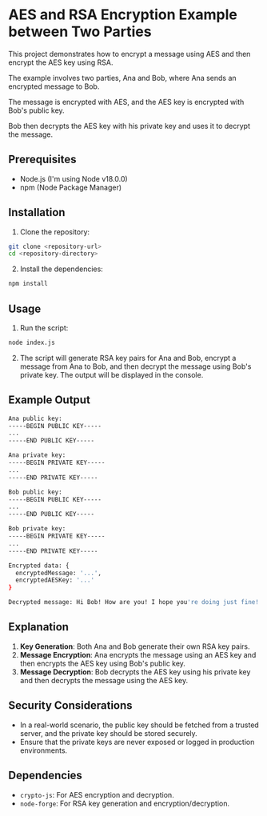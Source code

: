 # AES and RSA Encryption Example between Two Parties

This project demonstrates how to encrypt a message using AES and then encrypt the AES key using RSA. 

The example involves two parties, Ana and Bob, where Ana sends an encrypted message to Bob. 

The message is encrypted with AES, and the AES key is encrypted with Bob's public key. 

Bob then decrypts the AES key with his private key and uses it to decrypt the message.

## Prerequisites

- Node.js (I'm using Node v18.0.0)
- npm (Node Package Manager)

## Installation

1. Clone the repository:
  ```sh
  git clone <repository-url>
  cd <repository-directory>
  ```

2. Install the dependencies:
  ```sh
  npm install
  ```

## Usage

1. Run the script:
  ```sh
  node index.js
  ```

2. The script will generate RSA key pairs for Ana and Bob, encrypt a message from Ana to Bob, and then decrypt the message using Bob's private key. The output will be displayed in the console.

## Example Output

```sh
Ana public key:
-----BEGIN PUBLIC KEY-----
...
-----END PUBLIC KEY-----

Ana private key:
-----BEGIN PRIVATE KEY-----
...
-----END PRIVATE KEY-----

Bob public key:
-----BEGIN PUBLIC KEY-----
...
-----END PUBLIC KEY-----

Bob private key:
-----BEGIN PRIVATE KEY-----
...
-----END PRIVATE KEY-----

Encrypted data: {
  encryptedMessage: '...',
  encryptedAESKey: '...'
}

Decrypted message: Hi Bob! How are you! I hope you're doing just fine!
```

## Explanation

1. **Key Generation**: Both Ana and Bob generate their own RSA key pairs.
2. **Message Encryption**: Ana encrypts the message using an AES key and then encrypts the AES key using Bob's public key.
3. **Message Decryption**: Bob decrypts the AES key using his private key and then decrypts the message using the AES key.

## Security Considerations

- In a real-world scenario, the public key should be fetched from a trusted server, and the private key should be stored securely.
- Ensure that the private keys are never exposed or logged in production environments.

## Dependencies

- `crypto-js`: For AES encryption and decryption.
- `node-forge`: For RSA key generation and encryption/decryption.

